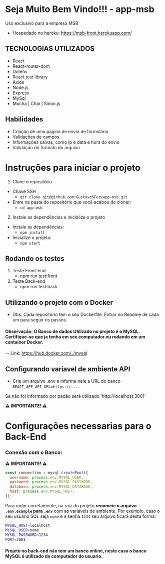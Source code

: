 # Seja Muito Bem Vindo!!! - app-msb
<p>Uso exclusivo para a empresa MSB</p>

  * Hospedado no heroku: https://msb-front.herokuapp.com/

## TECNOLOGIAS UTILIZADOS
<ul>
  <li>React</li>
  <li>React-router-dom</li>
  <li>Dotenv</li>
  <li>React test library</li>
  <li>Axios</li>
  <li>Node.js</li>
  <li>Express</li>
  <li>MySql</li>
  <li>Mocha | Chai | Sinon.js </li>
</ul>

## Habilidades
<ul>
  <li>Criação de uma pagina de envio de formulário</li>
  <li>Validações de campos</li>
  <li>Informações salvas, como Ip e data e hora do envio</li>
  <li>Validação do formato do arquivo</li>
</ul>


# Instruções para iniciar o projeto

1. Clone o repositório
  * Chave SSH
    * `git clone git@github.com:GustavoSFer/app-msb.git`
  * Entre na pasta do repositório que você acabou de clonar:
    * `cd app-msb`

2. Instale as dependências e inicialize o projeto
  * Instale as dependências:
    * `npm install`
  * Inicialize o projeto:
    * `npm start`

## Rodando os testes
1. Teste Front-end
    * npm run test:front
2. Teste Back-end
    * npm run test:back

## Utilizando o projeto com o Docker
  * Obs: Cada repositório tem o seu Dockerfile. Entrar no Readme de cada um para seguir os passos.

#### Observação: O Banco de dados Utilizado no projeto é o MySQL. Certifique-se que ja tenha em seu computador ou rodando em um container Docker.
 -- Link: https://hub.docker.com/_/mysql

## Configurando variavel de ambiente API
  * Crie um arquivo .env e informe nele a URL do banco
  ``` REACT_APP_API_URL=https://.... ```
<p>
  Se não foi informado por padão será utilizado 'http://localhost:3001'
</p>

**⚠️ IMPORTANTE! ⚠️**
# Configurações necessarias para o Back-End

### Conexão com o Banco:

**⚠️ IMPORTANTE! ⚠️**

```javascript
const connection = mysql.createPool({
  username: process.env.MYSQL_USER,
  password: process.env.MYSQL_PASSWORD,
  database: process.env.MYSQL_DATABASE,
  host: process.env.MYSQL_HOST,
});
```
Para rodar corretamente, na raiz do projeto **renomeie o arquivo `.env.example` para `.env`** com as variáveis de ambiente. Por exemplo, caso o seu usuário SQL seja `nome` e a senha `1234` seu arquivo ficará desta forma:

```sh
MYSQL_HOST=localhost
MYSQL_USER=nome
MYSQL_PASSWORD=1234
PORT=3001
```

#### Projeto no back-end não tem um banco online, neste caso o banco MySQL é utilizado do computador do usuario.
